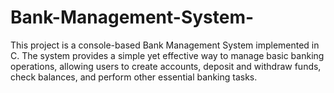 # Bank-Management-System-
This project is a console-based Bank Management System implemented in C. The system provides a simple yet effective way to manage basic banking operations, allowing users to create accounts, deposit and withdraw funds, check balances, and perform other essential banking tasks.
